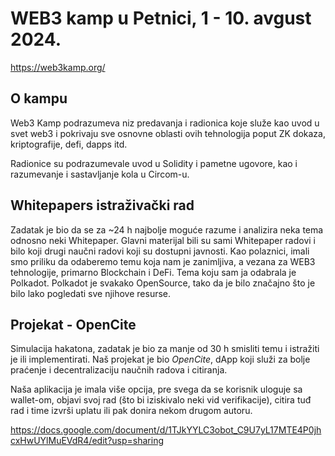 # WEB3 kamp u Petnici, 1 - 10. avgust 2024.
https://web3kamp.org/

## O kampu

Web3 Kamp podrazumeva niz predavanja i radionica koje služe kao uvod u svet web3 i pokrivaju sve osnovne oblasti ovih tehnologija poput ZK dokaza, kriptografije, defi, dapps itd. 

Radionice su podrazumevale uvod u Solidity i pametne ugovore, kao i razumevanje i sastavljanje kola u Circom-u.

## Whitepapers istraživački rad

Zadatak je bio da se za ~24 h najbolje moguće razume i analizira neka tema odnosno neki Whitepaper. 
Glavni materijal bili su sami Whitepaper radovi i bilo koji drugi naučni radovi koji su dostupni javnosti. 
Kao polaznici, imali smo priliku da odaberemo temu koja nam je zanimljiva, a vezana za WEB3 tehnologije, primarno Blockchain i DeFi. Tema koju sam ja odabrala je Polkadot.
Polkadot je svakako OpenSource, tako da je bilo značajno što je bilo lako pogledati sve njihove resurse.

## Projekat - OpenCite

Simulacija hakatona, zadatak je bio za manje od 30 h smisliti temu i istražiti je ili implementirati. Naš projekat je bio _OpenCite_, dApp koji služi za bolje praćenje i decentralizaciju naučnih radova i citiranja. 

Naša aplikacija je imala više opcija, pre svega da se korisnik uloguje sa wallet-om, objavi svoj rad (što bi iziskivalo neki vid verifikacije), citira tuđ rad i time izvrši uplatu ili pak donira nekom drugom autoru.

https://docs.google.com/document/d/1TJkYYLC3obot_C9U7yL17MTE4P0jhcxHwUYlMuEVdR4/edit?usp=sharing


